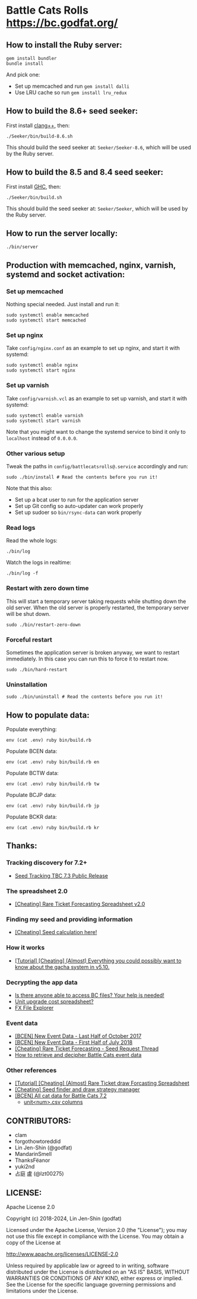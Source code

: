 # Battle Cats Rolls <https://bc.godfat.org/>

## How to install the Ruby server:

    gem install bundler
    bundle install

And pick one:

* Set up memcached and run `gem install dalli`
* Use LRU cache so run `gem install lru_redux`

## How to build the 8.6+ seed seeker:

First install [clang++](https://clang.llvm.org), then:

    ./Seeker/bin/build-8.6.sh

This should build the seed seeker at: `Seeker/Seeker-8.6`, which will be used
by the Ruby server.

## How to build the 8.5 and 8.4 seed seeker:

First install [GHC](https://www.haskell.org/ghc/), then:

    ./Seeker/bin/build.sh

This should build the seed seeker at: `Seeker/Seeker`, which will be used
by the Ruby server.

## How to run the server locally:

    ./bin/server

## Production with memcached, nginx, varnish, systemd and socket activation:

### Set up memcached

Nothing special needed. Just install and run it:

    sudo systemctl enable memcached
    sudo systemctl start memcached

### Set up nginx

Take `config/nginx.conf` as an example to set up nginx, and start it with
systemd:

    sudo systemctl enable nginx
    sudo systemctl start nginx

### Set up varnish

Take `config/varnish.vcl` as an example to set up varnish, and start it with
systemd:

    sudo systemctl enable varnish
    sudo systemctl start varnish

Note that you might want to change the systemd service to bind it only to
`localhost` instead of `0.0.0.0`.

### Other various setup

Tweak the paths in `config/battlecatsrolls@.service` accordingly and run:

    sudo ./bin/install # Read the contents before you run it!

Note that this also:

* Set up a bcat user to run for the application server
* Set up Git config so auto-updater can work properly
* Set up sudoer so `bin/rsync-data` can work properly

### Read logs

Read the whole logs:

    ./bin/log

Watch the logs in realtime:

    ./bin/log -f

### Restart with zero down time

This will start a temporary server taking requests while shutting down
the old server. When the old server is properly restarted, the temporary
server will be shut down.

    sudo ./bin/restart-zero-down

### Forceful restart

Sometimes the application server is broken anyway, we want to restart
immediately. In this case you can run this to force it to restart now.

    sudo ./bin/hard-restart

### Uninstallation

    sudo ./bin/uninstall # Read the contents before you run it!

## How to populate data:

Populate everything:

    env (cat .env) ruby bin/build.rb

Populate BCEN data:

    env (cat .env) ruby bin/build.rb en

Populate BCTW data:

    env (cat .env) ruby bin/build.rb tw

Populate BCJP data:

    env (cat .env) ruby bin/build.rb jp

Populate BCKR data:

    env (cat .env) ruby bin/build.rb kr

## Thanks:

### Tracking discovery for 7.2+

* [Seed Tracking TBC 7.3 Public Release](https://old.reddit.com/r/BattleCatsCheats/comments/9jvdcg/seed_tracking_tbc_73_public_release/)

### The spreadsheet 2.0

* [[Cheating] Rare Ticket Forecasting Spreadsheet v2.0](https://old.reddit.com/r/battlecats/comments/8mhun4/cheating_rare_ticket_forecasting_spreadsheet_v20/)

### Finding my seed and providing information

* [[Cheating] Seed calculation here!](https://old.reddit.com/r/battlecats/comments/8cbs2i/cheating_seed_calculation_here/e0r8l9v/)

### How it works

* [[Tutorial] [Cheating] (Almost) Everything you could possibly want to know about the gacha system in v5.10.](https://old.reddit.com/r/battlecats/comments/64geym/tutorial_cheating_almost_everything_you_could/)

### Decrypting the app data

* [Is there anyone able to access BC files? Your help is needed!](https://old.reddit.com/r/battlecats/comments/41e4l1/is_there_anyone_able_to_access_bc_files_your_help/cz3npr2)
* [Unit upgrade cost spreadsheet?](https://old.reddit.com/r/battlecats/comments/3em0bw/unit_upgrade_cost_spreadsheet/cthqo3f)
* [FX File Explorer](https://play.google.com/store/apps/details?id=nextapp.fx)

### Event data

* [[BCEN] New Event Data - Last Half of October 2017](https://old.reddit.com/r/battlecats/comments/75w399/bcen_new_event_data_last_half_of_october_2017/dostwfb)
* [[BCEN] New Event Data - First Half of July 2018](https://old.reddit.com/r/battlecats/comments/8vikts/bcen_new_event_data_first_half_of_july_2018/e1sc33v/)
* [[Cheating] Rare Ticket Forecasting - Seed Request Thread](https://www.reddit.com/r/battlecats/comments/7t2dlb/cheating_rare_ticket_forecasting_seed_request/dtb3q0w/)
* [How to retrieve and decipher Battle Cats event data](https://old.reddit.com/r/battlecats/comments/3tf03s/how_to_retrieve_and_decipher_battle_cats_event/)

### Other references

* [[Tutorial] [Cheating] (Almost) Rare Ticket draw Forcasting Spreadsheet](https://www.reddit.com/r/battlecats/comments/7llv80/tutorial_cheating_almost_rare_ticket_draw/)
* [[Cheating] Seed finder and draw strategy manager](https://old.reddit.com/r/battlecats/comments/8cbuyw/cheating_seed_finder_and_draw_strategy_manager/)
* [[BCEN] All cat data for Battle Cats 7.2](https://old.reddit.com/r/battlecats/comments/96ogif/bcen_all_cat_data_for_battle_cats_72/)
  * [unit&lt;num&gt;.csv columns](https://pastebin.com/JrCTPnUV)

## CONTRIBUTORS:

* clam
* forgothowtoreddid
* Lin Jen-Shin (@godfat)
* MandarinSmell
* ThanksFëanor
* yuki2nd
* 占庭 盧 (@lzt00275)

## LICENSE:

Apache License 2.0

Copyright (c) 2018-2024, Lin Jen-Shin (godfat)

Licensed under the Apache License, Version 2.0 (the "License");
you may not use this file except in compliance with the License.
You may obtain a copy of the License at

<http://www.apache.org/licenses/LICENSE-2.0>

Unless required by applicable law or agreed to in writing, software
distributed under the License is distributed on an "AS IS" BASIS,
WITHOUT WARRANTIES OR CONDITIONS OF ANY KIND, either express or implied.
See the License for the specific language governing permissions and
limitations under the License.
